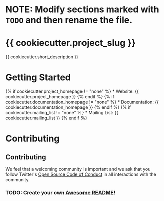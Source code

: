 # NOTE: Modify sections marked with `TODO` and then rename the file.

# {{ cookiecutter.project_slug }}

{{ cookiecutter.short_description }}

# Getting Started

{% if cookiecutter.project_homepage != "none" %} * Website: {{ cookiecutter.project_homepage }} {% endif %}
{% if cookiecutter.documentation_homepage != "none" %} * Documentation: {{ cookiecutter.documentation_homepage }} {% endif %}
{% if cookiecutter.mailing_list != "none" %} * Mailing List: {{ cookiecutter.mailing_list }} {% endif %}

# Contributing

## Contributing

We feel that a welcoming community is important and we ask that you follow Twitter's
[Open Source Code of Conduct](https://github.com/twitter/code-of-conduct/blob/master/code-of-conduct.md)
in all interactions with the community.

### TODO: Create your own [Awesome README](https://github.com/matiassingers/awesome-readme)!
